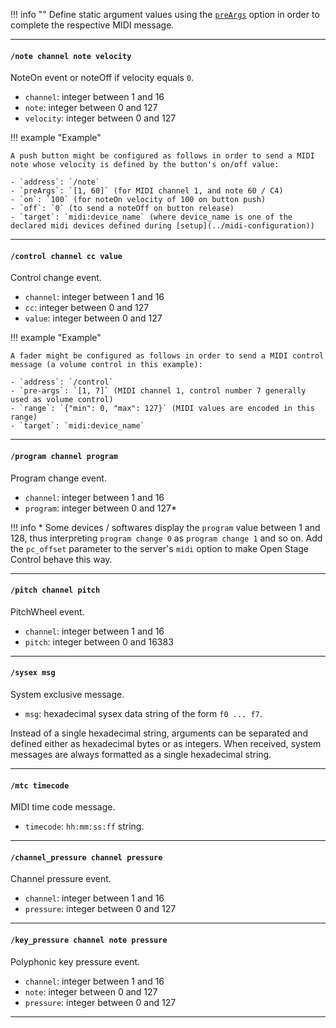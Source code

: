 !!! info ""
    Define static argument values using the [`preArgs`](/docs/widgets/properties-reference/#preArgs) option in order to complete the respective MIDI message.

----

#### `/note channel note velocity`

NoteOn event or noteOff if velocity equals `0`.

- `channel`: integer between 1 and 16
- `note`: integer between 0 and 127
- `velocity`: integer between 0 and 127

!!! example "Example"

    A push button might be configured as follows in order to send a MIDI note whose velocity is defined by the button's on/off value:

    - `address`: `/note`
    - `preArgs`: `[1, 60]` (for MIDI channel 1, and note 60 / C4)
    - `on`: `100` (for noteOn velocity of 100 on button push)
    - `off`: `0` (to send a noteOff on button release)
    - `target`: `midi:device_name` (where device_name is one of the declared midi devices defined during [setup](../midi-configuration))

----

#### `/control channel cc value`

Control change event.

- `channel`: integer between 1 and 16
- `cc`: integer between 0 and 127
- `value`: integer between 0 and 127

!!! example "Example"

    A fader might be configured as follows in order to send a MIDI control message (a volume control in this example):

    - `address`: `/control`
    - `pre-args`: `[1, 7]` (MIDI channel 1, control number 7 generally used as volume control)
    - `range`: `{"min": 0, "max": 127}` (MIDI values are encoded in this range)
    - `target`: `midi:device_name`

----

#### `/program channel program`

Program change event.

- `channel`: integer between 1 and 16
- `program`: integer between 0 and 127*

!!! info
    \* Some devices / softwares display the `program` value between 1 and 128, thus interpreting `program change 0` as `program change 1` and so on. Add the `pc_offset` parameter to the server's `midi` option to make Open Stage Control behave this way.

----

#### `/pitch channel pitch`

PitchWheel event.

- `channel`: integer between 1 and 16
- `pitch`: integer between 0 and 16383

----

#### `/sysex msg`

System exclusive message.

- `msg`: hexadecimal sysex data string of the form `f0 ... f7`.

Instead of a single hexadecimal string, arguments can be separated and defined either as hexadecimal bytes or as integers. When received, system messages are always formatted as a single hexadecimal string.

----

#### `/mtc timecode`

MIDI time code message.

- `timecode`: `hh:mm:ss:ff` string.


----

#### `/channel_pressure channel pressure`

Channel pressure event.

- `channel`: integer between 1 and 16
- `pressure`: integer between 0 and 127

----


#### `/key_pressure channel note pressure`

Polyphonic key pressure event.

- `channel`: integer between 1 and 16
- `note`: integer between 0 and 127
- `pressure`: integer between 0 and 127

----
